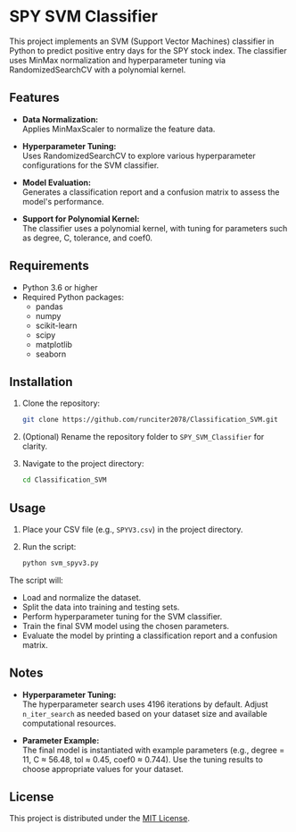 # SPY SVM Classifier

This project implements an SVM (Support Vector Machines) classifier in Python to predict positive entry days for the SPY stock index. The classifier uses MinMax normalization and hyperparameter tuning via RandomizedSearchCV with a polynomial kernel.

## Features

- **Data Normalization:**  
  Applies MinMaxScaler to normalize the feature data.

- **Hyperparameter Tuning:**  
  Uses RandomizedSearchCV to explore various hyperparameter configurations for the SVM classifier.

- **Model Evaluation:**  
  Generates a classification report and a confusion matrix to assess the model's performance.

- **Support for Polynomial Kernel:**  
  The classifier uses a polynomial kernel, with tuning for parameters such as degree, C, tolerance, and coef0.

## Requirements

- Python 3.6 or higher
- Required Python packages:
  - pandas
  - numpy
  - scikit-learn
  - scipy
  - matplotlib
  - seaborn

## Installation

1. Clone the repository:

   ```bash
   git clone https://github.com/runciter2078/Classification_SVM.git
   ```

2. (Optional) Rename the repository folder to `SPY_SVM_Classifier` for clarity.

3. Navigate to the project directory:

   ```bash
   cd Classification_SVM
   ```

## Usage

1. Place your CSV file (e.g., `SPYV3.csv`) in the project directory.

2. Run the script:

   ```bash
   python svm_spyv3.py
   ```

The script will:
- Load and normalize the dataset.
- Split the data into training and testing sets.
- Perform hyperparameter tuning for the SVM classifier.
- Train the final SVM model using the chosen parameters.
- Evaluate the model by printing a classification report and a confusion matrix.

## Notes

- **Hyperparameter Tuning:**  
  The hyperparameter search uses 4196 iterations by default. Adjust `n_iter_search` as needed based on your dataset size and available computational resources.

- **Parameter Example:**  
  The final model is instantiated with example parameters (e.g., degree = 11, C ≈ 56.48, tol ≈ 0.45, coef0 ≈ 0.744). Use the tuning results to choose appropriate values for your dataset.

## License

This project is distributed under the [MIT License](LICENSE).
